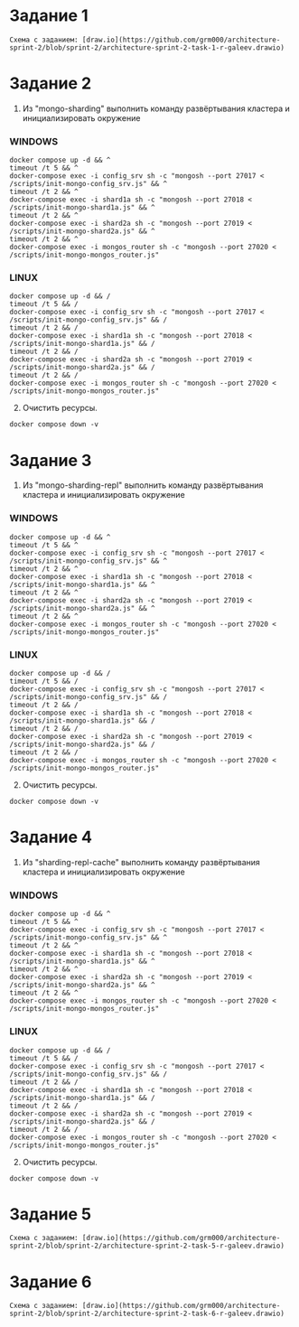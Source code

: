 # Задание 1
    Схема с заданием: [draw.io](https://github.com/grm000/architecture-sprint-2/blob/sprint-2/architecture-sprint-2-task-1-r-galeev.drawio)
# Задание 2

1. Из "mongo-sharding" выполнить команду развёртывания кластера и инициализировать окружение

### WINDOWS

```shell 
docker compose up -d && ^
timeout /t 5 && ^
docker-compose exec -i config_srv sh -c "mongosh --port 27017 < /scripts/init-mongo-config_srv.js" && ^
timeout /t 2 && ^
docker-compose exec -i shard1a sh -c "mongosh --port 27018 < /scripts/init-mongo-shard1a.js" && ^
timeout /t 2 && ^
docker-compose exec -i shard2a sh -c "mongosh --port 27019 < /scripts/init-mongo-shard2a.js" && ^
timeout /t 2 && ^
docker-compose exec -i mongos_router sh -c "mongosh --port 27020 < /scripts/init-mongo-mongos_router.js"
```
### LINUX
```shell 
docker compose up -d && /
timeout /t 5 && /
docker-compose exec -i config_srv sh -c "mongosh --port 27017 < /scripts/init-mongo-config_srv.js" && /
timeout /t 2 && /
docker-compose exec -i shard1a sh -c "mongosh --port 27018 < /scripts/init-mongo-shard1a.js" && /
timeout /t 2 && /
docker-compose exec -i shard2a sh -c "mongosh --port 27019 < /scripts/init-mongo-shard2a.js" && /
timeout /t 2 && /
docker-compose exec -i mongos_router sh -c "mongosh --port 27020 < /scripts/init-mongo-mongos_router.js"
```

2. Очистить ресурсы.
```shell
docker compose down -v
```

# Задание 3

1. Из "mongo-sharding-repl" выполнить команду развёртывания кластера и инициализировать окружение

### WINDOWS

```shell 
docker compose up -d && ^
timeout /t 5 && ^
docker-compose exec -i config_srv sh -c "mongosh --port 27017 < /scripts/init-mongo-config_srv.js" && ^
timeout /t 2 && ^
docker-compose exec -i shard1a sh -c "mongosh --port 27018 < /scripts/init-mongo-shard1a.js" && ^
timeout /t 2 && ^
docker-compose exec -i shard2a sh -c "mongosh --port 27019 < /scripts/init-mongo-shard2a.js" && ^
timeout /t 2 && ^
docker-compose exec -i mongos_router sh -c "mongosh --port 27020 < /scripts/init-mongo-mongos_router.js"
```
### LINUX
```shell 
docker compose up -d && /
timeout /t 5 && /
docker-compose exec -i config_srv sh -c "mongosh --port 27017 < /scripts/init-mongo-config_srv.js" && /
timeout /t 2 && /
docker-compose exec -i shard1a sh -c "mongosh --port 27018 < /scripts/init-mongo-shard1a.js" && /
timeout /t 2 && /
docker-compose exec -i shard2a sh -c "mongosh --port 27019 < /scripts/init-mongo-shard2a.js" && /
timeout /t 2 && /
docker-compose exec -i mongos_router sh -c "mongosh --port 27020 < /scripts/init-mongo-mongos_router.js"
```

2. Очистить ресурсы.

```shell
docker compose down -v
```

# Задание 4

1. Из "sharding-repl-cache" выполнить команду развёртывания кластера и инициализировать окружение

### WINDOWS

```shell 
docker compose up -d && ^
timeout /t 5 && ^
docker-compose exec -i config_srv sh -c "mongosh --port 27017 < /scripts/init-mongo-config_srv.js" && ^
timeout /t 2 && ^
docker-compose exec -i shard1a sh -c "mongosh --port 27018 < /scripts/init-mongo-shard1a.js" && ^
timeout /t 2 && ^
docker-compose exec -i shard2a sh -c "mongosh --port 27019 < /scripts/init-mongo-shard2a.js" && ^
timeout /t 2 && ^
docker-compose exec -i mongos_router sh -c "mongosh --port 27020 < /scripts/init-mongo-mongos_router.js"
```

### LINUX
```shell 
docker compose up -d && /
timeout /t 5 && /
docker-compose exec -i config_srv sh -c "mongosh --port 27017 < /scripts/init-mongo-config_srv.js" && /
timeout /t 2 && /
docker-compose exec -i shard1a sh -c "mongosh --port 27018 < /scripts/init-mongo-shard1a.js" && /
timeout /t 2 && /
docker-compose exec -i shard2a sh -c "mongosh --port 27019 < /scripts/init-mongo-shard2a.js" && /
timeout /t 2 && /
docker-compose exec -i mongos_router sh -c "mongosh --port 27020 < /scripts/init-mongo-mongos_router.js"
```

2. Очистить ресурсы.

```shell
docker compose down -v
```
# Задание 5
    Схема с заданием: [draw.io](https://github.com/grm000/architecture-sprint-2/blob/sprint-2/architecture-sprint-2-task-5-r-galeev.drawio)
# Задание 6
    Схема с заданием: [draw.io](https://github.com/grm000/architecture-sprint-2/blob/sprint-2/architecture-sprint-2-task-6-r-galeev.drawio)